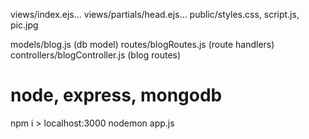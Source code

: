 views/index.ejs...
views/partials/head.ejs...
public/styles.css, script.js, pic.jpg

models/blog.js (db model)
routes/blogRoutes.js (route handlers)
controllers/blogController.js (blog routes)

# node, express, mongodb
npm i > localhost:3000
nodemon app.js

<!-- ![pic](./public/node-blog.png) -->
